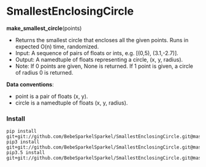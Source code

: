 # SmallestEnclosingCircle

**make_smallest_circle**(points)  
- Returns the smallest circle that encloses all the given points. Runs in expected O(n) time, randomized.  
- Input: A sequence of pairs of floats or ints, e.g. [(0,5), (3.1,-2.7)].  
- Output: A namedtuple of floats representing a circle, (x, y, radius).  
- Note: If 0 points are given, None is returned. If 1 point is given, a circle of radius 0 is returned. 

**Data conventions**:  
- point is a pair of floats (x, y).  
- circle is a namedtuple of floats (x, y, radius).  

### Install
```shell
pip install git+git://github.com/BebeSparkelSparkel/SmallestEnclosingCircle.git@master
pip3 install git+git://github.com/BebeSparkelSparkel/SmallestEnclosingCircle.git@master
pip3.5 install git+git://github.com/BebeSparkelSparkel/SmallestEnclosingCircle.git@master
```
